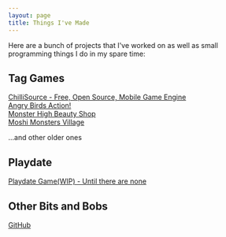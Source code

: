 ```yaml
---
layout: page
title: Things I've Made
---
```


Here are a bunch of projects that I've worked on as well as small programming things I do in my spare time: 


## Tag Games

[ChilliSource - Free, Open Source, Mobile Game Engine](https://github.com/ChilliWorks/ChilliSource)     
[Angry Birds Action!](https://www.tag-games.com/angry-birds-action)  
[Monster High Beauty Shop](https://www.tag-games.com/monster-high-beauty-shop)  
[Moshi Monsters Village](https://www.tag-games.com/moshi-monsters)  

...and other older ones 

## Playdate
[Playdate Game(WIP) - Until there are none](https://github.com/RevDownie/playdate-next)


## Other Bits and Bobs

[GitHub](https://github.com/RevDownie)


